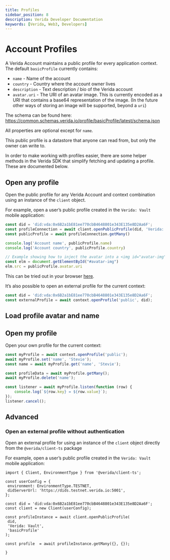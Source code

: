```yaml
---
title: Profiles
sidebar_position: 8
description: Verida Developer Documentation
keywords: [Verida, Web3, Developers]
---
```


# Account Profiles

A Verida Account maintains a public profile for every application context. The default `basicProfile` currently contains:

- `name` - Name of the account
- `country` - Country where the account owner lives
- `description` - Text description / bio of the Verida account
- `avatar.uri` - The URI of an avatar image. This is currently encoded as a URI that contains a base64 representation of the image. (In the future other ways of storing an image will be supported, beyond a `uri`)

The schema can be found here: https://common.schemas.verida.io/profile/basicProfile/latest/schema.json

All properties are optional except for `name`.

This public profile is a datastore that anyone can read from, but only the owner can write to.

In order to make working with profiles easier, there are some helper methods in the Verida SDK that simplify fetching and updating a profile. These are documented below.

## Open any profile

Open the public profile for any Verida Account and context combination using an instance of the `client` object.

For example, open a user’s public profile created in the `Verida: Vault` mobile application:

```ts
const did = 'did:vda:0x6B2a1bE81ee770cbB4648801e343E135e8D2Aa6F';
const profileConnection = await client.openPublicProfile(did, 'Verida: Vault', 'basicProfile');
const publicProfile = await profileConnection.getMany()

console.log('Account name', publicProfile.name)
console.log('Account country', publicProfile.country)

// Example showing how to inject the avatar into a <img id="avatar-img"> tag
const elm = document.getElementById("#avatar-img")
elm.src = publicProfile.avatar.uri
```
This can be tried out in your browser [here](../tutorial/public_profile.mdx). 


It’s also possible to open an external profile for the current context:

```ts
const did = 'did:vda:0x6B2a1bE81ee770cbB4648801e343E135e8D2Aa6F';
const externalProfile = await context.openProfile('public', did);
```

## Load profile avatar and name



## Open my profile

Open your own profile for the current context:

```jsx
const myProfile = await context.openProfile('public');
await myProfile.set('name', 'Stevie');
const name = await myProfile.get('name', 'Stevie');

const profileData = await myProfile.getMany();
await myProfile.delete('name');

const listener = await myProfile.listen(function (row) {
	console.log(`${row.key} = ${row.value}`);
});
listener.cancel();
```

## Advanced

### Open an external profile without authentication

Open an external profile for using an instance of the `client` object directly from the `@verida/client-ts` package

For example, open a user’s public profile created in the `Verida: Vault` mobile application:

```tsx
import { Client, EnvironmentType } from '@verida/client-ts';

const userConfig = {
 environment: EnvironmentType.TESTNET,
 didServerUrl: 'https://dids.testnet.verida.io:5001',
};

const did = 'did:vda:0x6B2a1bE81ee770cbB4648801e343E135e8D2Aa6F';
const client = new Client(userConfig);

const profileInstance = await client.openPublicProfile(
 did,
 'Verida: Vault',
 'basicProfile'
);

const profile  = await profileInstance.getMany({}, {});

}
```
